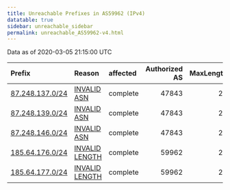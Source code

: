 ```yaml
---
title: Unreachable Prefixes in AS59962 (IPv4)
datatable: true
sidebar: unreachable_sidebar
permalink: unreachable_AS59962-v4.html
---
```


Data as of 2020-03-05 21:15:00 UTC


<div class="datatable-begin"></div>

| Prefix                                                   | Reason                                                                                                    | affected   |   Authorized AS |   MaxLength | Anchor                                         |   unreachable /24s |
|:---------------------------------------------------------|:----------------------------------------------------------------------------------------------------------|:-----------|----------------:|------------:|:-----------------------------------------------|-------------------:|
| [87.248.137.0/24](https://stat.ripe.net/87.248.137.0/24) | [INVALID ASN](https://rpki-validator.ripe.net/announcement-preview?asn=AS59962&prefix=87.248.137.0/24)    | complete   |           47843 |          24 | [RIPE](unreachable_RIPE_NCC_RPKI_Root-v4.html) |                  1 |
| [87.248.139.0/24](https://stat.ripe.net/87.248.139.0/24) | [INVALID ASN](https://rpki-validator.ripe.net/announcement-preview?asn=AS59962&prefix=87.248.139.0/24)    | complete   |           47843 |          24 | [RIPE](unreachable_RIPE_NCC_RPKI_Root-v4.html) |                  1 |
| [87.248.146.0/24](https://stat.ripe.net/87.248.146.0/24) | [INVALID ASN](https://rpki-validator.ripe.net/announcement-preview?asn=AS59962&prefix=87.248.146.0/24)    | complete   |           47843 |          24 | [RIPE](unreachable_RIPE_NCC_RPKI_Root-v4.html) |                  1 |
| [185.64.176.0/24](https://stat.ripe.net/185.64.176.0/24) | [INVALID LENGTH](https://rpki-validator.ripe.net/announcement-preview?asn=AS59962&prefix=185.64.176.0/24) | complete   |           59962 |          23 | [RIPE](unreachable_RIPE_NCC_RPKI_Root-v4.html) |                  1 |
| [185.64.177.0/24](https://stat.ripe.net/185.64.177.0/24) | [INVALID LENGTH](https://rpki-validator.ripe.net/announcement-preview?asn=AS59962&prefix=185.64.177.0/24) | complete   |           59962 |          23 | [RIPE](unreachable_RIPE_NCC_RPKI_Root-v4.html) |                  1 |

<div class="datatable-end"></div>